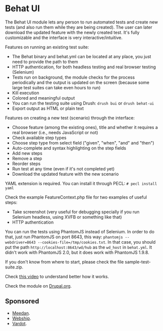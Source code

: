 # Behat UI

The Behat UI module lets any person to run automated tests and create new tests
(and also run them while they are being created).
The user can later download the updated feature with the newly created test.
It's fully customizable and the interface is very interactive/intuitive.

Features on running an existing test suite:

* The Behat binary and behat.yml can be located at any place, you just need to
  provide the path to them
* HTTP authentication, for both headless testing and real browser testing
  (Selenium)
* Tests run on background, the module checks for the process periodically and
  the output is updated on the screen (because some large test suites can take
  even hours to run)
* Kill execution
* Colored and meaningful output
* You can run the testing suite using Drush: `drush bui` or `drush behat-ui`
* Export output as HTML or plain text

Features on creating a new test (scenario) through the interface:

* Choose feature (among the existing ones), title and whether it requires a
  real browser (i.e., needs JavaScript or not)
* Check available step types
* Choose step type from select field ("given", "when", "and" and "then")
* Auto-complete and syntax highlighting on the step fields
* Add new steps
* Remove a step
* Reorder steps
* Run test at any time (even if it's not completed yet)
* Download the updated feature with the new scenario

YAML extension is required. You can install it through
   PECL: `# pecl install yaml`

Check the example FeatureContext.php file for two examples of useful steps:

* Take screenshot (very useful for debugging specially if you run Selenium
  headless, using XVFB or something like that)
* HTTP authentication

You can run the tests using PhantomJS instead of Selenium. In order to do that,
just run PhantomJS on port 8643,
this way: `phantomjs --webdriver=8643 --cookies-file=/tmp/cookies.txt`.
In that case, you should put
the path `http://localhost:8643/wd/hub` as the `wd_host` in `behat.yml`. It
didn't work with PhantomJS 2.0, but it does work with PhantomJS 1.9.8.

If you don't know from where to start, please check the file
   sample-test-suite.zip.

Check [this video](http://ca.ios.ba/files/drupal/behatui.ogv) to understand
 better how it works.

Check the module on [Drupal.org](https://www.drupal.org/project/behat_ui).

## Sponsored
* [Meedan](http://meedan.org).
* [Webship](http://webship.org).
* [Vardot](http://www.vardot.com).
